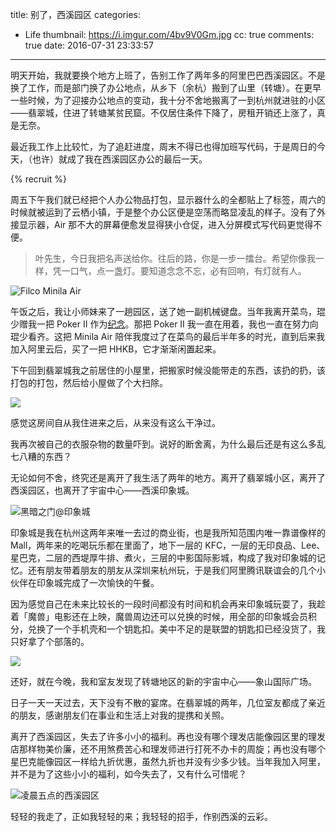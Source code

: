 title: 别了，西溪园区
categories:
  - Life
thumbnail: https://i.imgur.com/4bv9V0Gm.jpg
cc: true
comments: true
date: 2016-07-31 23:33:57
---

明天开始，我就要换个地方上班了，告别工作了两年多的阿里巴巴西溪园区。不是换了工作，而是部门换了办公地点，从乡下（余杭）搬到了山里（转塘）。在更早一些时候，为了迎接办公地点的变动，我十分不舍地搬离了一到杭州就进驻的小区——翡翠城，住进了转塘某贫民窟。不仅居住条件下降了，房租开销还上涨了，真是无奈。

最近我工作上比较忙，为了追赶进度，周末不得已也得加班写代码，于是周日的今天，（也许）就成了我在西溪园区办公的最后一天。

<!-- more --><!-- indicate-the-source -->

{% recruit %}

周五下午我们就已经把个人办公物品打包，显示器什么的全都贴上了标签，周六的时候就被运到了云栖小镇，于是整个办公区便是空荡而略显凌乱的样子。没有了外接显示器，Air 那不大的屏幕便愈发显得狭小仓促，进入分屏模式写代码更觉得不便。

> 叶先生，今日我把名声送给你。往后的路，你是一步一擂台。希望你像我一样，凭一口气，点一盏灯。要知道念念不忘，必有回响，有灯就有人。

![Filco Minila Air](https://i.imgur.com/4bv9V0Gl.jpg)

午饭之后，我让小师妹来了一趟园区，送了她一副机械键盘。当年我离开菜鸟，琨少赠我一把 Poker II 作为[纪念][1]。那把 Poker II 我一直在用着，我也一直在努力向琨少看齐。这把 Minila Air 陪伴我度过了在菜鸟的最后半年多的时光，直到后来我加入阿里云后，买了一把 HHKB，它才渐渐闲置起来。

下午回到翡翠城我之前居住的小屋里，把搬家时候没能带走的东西，该扔的扔，该打包的打包，然后给小屋做了个大扫除。

![](https://i.imgur.com/xLbZ3iMl.jpg)

感觉这房间自从我住进来之后，从来没有这么干净过。

我再次被自己的衣服杂物的数量吓到。说好的断舍离，为什么最后还是有这么多乱七八糟的东西？

无论如何不舍，终究还是离开了我生活了两年的地方。离开了翡翠城小区，离开了西溪园区，也离开了宇宙中心——西溪印象城。

![黑暗之门@印象城](https://i.imgur.com/jIgKRJFl.jpg)

印象城是我在杭州这两年来唯一去过的商业街，也是我所知范围内唯一靠谱像样的 Mall，两年来的吃喝玩乐都在里面了，地下一层的 KFC，一层的无印良品、Lee、星巴克，二层的西堤厚牛排、煮火，三层的中影国际影城，构成了我对印象城的记忆。还有朋友带着朋友的朋友从深圳来杭州玩，于是我们阿里腾讯联谊会的几个小伙伴在印象城完成了一次愉快的午餐。

因为感觉自己在未来比较长的一段时间都没有时间和机会再来印象城玩耍了，我趁着「魔兽」电影还在上映，魔兽周边还可以兑换的时候，用全部的印象城会员积分，兑换了一个手机壳和一个钥匙扣。美中不足的是联盟的钥匙扣已经没货了，我只好拿了个部落的。

![](https://i.imgur.com/c4WfYv6l.jpg)

还好，就在今晚，我和室友发现了转塘地区的新的宇宙中心——象山国际广场。

日子一天一天过去，天下没有不散的宴席。在翡翠城的两年，几位室友都成了亲近的朋友，感谢朋友们在事业和生活上对我的提携和关照。

离开了西溪园区，失去了许多小小的福利。再也没有哪个理发店能像园区里的理发店那样物美价廉，还不用煞费苦心和理发师进行打死不办卡的周旋；再也没有哪个星巴克能像园区一样给九折优惠，虽然九折也并没有少多少钱。当年我加入阿里，并不是为了这些小小的福利，如今失去了，又有什么可惜呢？

![凌晨五点的西溪园区](https://i.imgur.com/92xbZ7ll.jpg)

轻轻的我走了，正如我轻轻的来；我轻轻的招手，作别西溪的云彩。

[1]: /2016/01/23/poker-ii-and-kindle/
